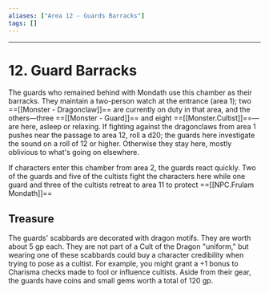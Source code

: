 ```yaml
---
aliases: ["Area 12 - Guards Barracks"]
tags: []
---
```


---

# 12. Guard Barracks

The guards who remained behind with Mondath use this chamber as their barracks. They maintain a two-person watch at the entrance (area 1); two ==[[Monster - Dragonclaw]]== are currently on duty in that area, and the others—three ==[[Monster - Guard]]== and eight ==[[Monster.Cultist]]==—are here, asleep or relaxing. If fighting against the dragonclaws from area 1 pushes near the passage to area 12, roll a d20; the guards here investigate the sound on a roll of 12 or higher. Otherwise they stay here, mostly oblivious to what's going on elsewhere.

If characters enter this chamber from area 2, the guards react quickly. Two of the guards and five of the cultists fight the characters here while one guard and three of the cultists retreat to area 11 to protect ==[[NPC.Frulam Mondath]]==

## Treasure

The guards' scabbards are decorated with dragon motifs. They are worth about 5 gp each. They are not part of a Cult of the Dragon "uniform," but wearing one of these scabbards could buy a character credibility when trying to pose as a cultist. For example, you might grant a +1 bonus to Charisma checks made to fool or influence cultists. Aside from their gear, the guards have coins and small gems worth a total of 120 gp.